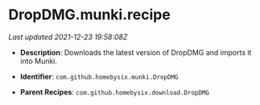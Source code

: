 # DropDMG.munki.recipe

_Last updated 2021-12-23 19:58:08Z_

- **Description**: Downloads the latest version of DropDMG and imports it into Munki.

- **Identifier**: `com.github.homebysix.munki.DropDMG`

- **Parent Recipes**: `com.github.homebysix.download.DropDMG`